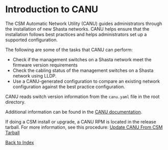 # Introduction to CANU

The CSM Automatic Network Utility (CANU) guides administrators through the installation of new Shasta networks. CANU helps ensure that
the installation follows best practices and helps administrators set up a supported configuration.

The following are some of the tasks that CANU can perform:

* Check if the management switches on a Shasta network meet the firmware version requirements
* Check the cabling status of the management switches on a Shasta network using LLDP.
* Use a CANU-generated configuration to compare an existing network configuration against the best practice configuration.

CANU reads switch version information from the `canu.yaml` file in the root directory.

Additional information can be found in the [CANU documentation](https://github.com/Cray-HPE/canu).

If doing a CSM install or upgrade, a CANU RPM is located in the release tarball. For more information, see this procedure: [Update CANU From CSM Tarball](update_canu_from_csm_tarball.md)

[Back to Index](index.md)
